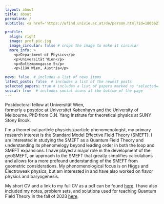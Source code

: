 ```yaml
---
layout: about
title: about
permalink: /
subtitle: <a href='https://ufind.univie.ac.at/de/person.html?id=1003627'>Universität Wien</a>,<br><a href='https://inspirehep.net/authors/1259777?ui-citation-summary=true'> Spires publications and citations</a>

profile:
  align: right
  image: prof_pic.jpg
  image_circular: false # crops the image to make it circular
  more_info: >
    <p>Department of Physics</p>
    <p>Universität Wien</p>
    <p>Boltzmanngasse 5</p>
    <p>1190 Wien, Austria</p>

news: false  # includes a list of news items
latest_posts: false  # includes a list of the newest posts
selected_papers: true # includes a list of papers marked as "selected={true}"
social: true  # includes social icons at the bottom of the page
---
```


<p>Postdoctoral fellow at Universität Wien,<br>
formerly a postdoc at Universitet København and the University of Melbourne. PhD from C.N. Yang Institute for theoretical physics at SUNY Stony Brook.</p>

<p>I'm a theoretical particle physicist/particle phenomenologist, my primary research interest is the Standard Model Effective Field Theory (SMEFT). 
I am interested in studying the SMEFT as a Quantum Field Theory and understanding its phenomelogy beyond leading order in both the loop and SMEFT expansions. 
I have played a major role in the development of the geoSMEFT, an approach to the SMEFT that greatly simplifies calculations and allows for a more profound understanding of the SMEFT from geometric considerations.
My phenomenological focus is on Higgs and Electroweak physics, but am interested in and have also worked on flavor physics and baryogenesis.</p> 

<p> My short CV and a link to my full CV as a pdf can be found <a href='/cv'>here</a>. I have also included my notes, problem sets, and solutions used for teaching Quantum Field Theory in the fall of 2023 <a href='teaching'>here</a>.</p>
